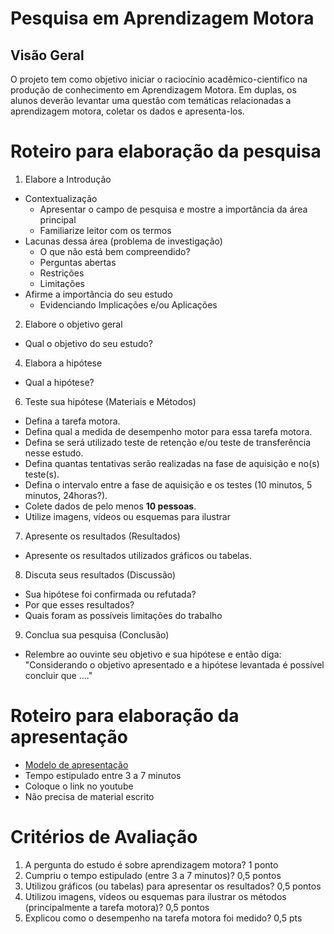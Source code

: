 # Pesquisa em Aprendizagem Motora

## Visão Geral
O projeto tem como objetivo iniciar o raciocínio acadêmico-cientifico na produção de conhecimento em Aprendizagem Motora. 
Em duplas, os alunos deverão levantar uma questão com temáticas relacionadas a aprendizagem motora, coletar os dados e apresenta-los. 

# Roteiro para elaboração da pesquisa
1. Elabore a Introdução
- Contextualização
   - Apresentar o campo de pesquisa e mostre a importância da área principal
   - Familiarize leitor com os termos
- Lacunas dessa área (problema de investigação)
   - O que não está bem compreendido?
   - Perguntas abertas
   - Restrições
   - Limitações
- Afirme a importância do seu estudo
  - Evidenciando Implicações e/ou Aplicações

2. Elabore o objetivo geral
- Qual o objetivo do seu estudo?

4. Elabora a hipótese
- Qual a hipótese?

6. Teste sua hipótese (Materiais e Métodos)
- Defina a tarefa motora. 
- Defina qual a medida de desempenho motor para essa tarefa motora.
- Defina se será utilizado teste de retenção e/ou teste de transferência nesse estudo.
- Defina quantas tentativas serão realizadas na fase de aquisição e no(s) teste(s).
- Defina o intervalo entre a fase de aquisição e os testes (10 minutos, 5 minutos, 24horas?).
- Colete dados de pelo menos **10 pessoas**.
- Utilize imagens, vídeos ou esquemas para ilustrar

7. Apresente os resultados (Resultados)
- Apresente os resultados utilizados gráficos ou tabelas.

8. Discuta seus resultados (Discussão)
- Sua hipótese foi confirmada ou refutada?
- Por que esses resultados?
- Quais foram as possíveis limitações do trabalho

9. Conclua sua pesquisa (Conclusão)
- Relembre ao ouvinte seu objetivo e sua hipótese e então diga: "Considerando o objetivo apresentado e a hipótese levantada é possível concluir que ...."

# Roteiro para elaboração da apresentação
- [Modelo de apresentação][1]
- Tempo estipulado entre 3 a 7 minutos
- Coloque o link no youtube
- Não precisa de material escrito

# Critérios de Avaliação
1. A pergunta do estudo é sobre aprendizagem motora? 1 ponto
2. Cumpriu o tempo estipulado (entre 3 a 7 minutos)? 0,5 pontos
3. Utilizou gráficos (ou tabelas) para apresentar os resultados? 0,5 pontos
4. Utilizou imagens, vídeos ou esquemas para ilustrar os métodos (principalmente a tarefa motora)? 0,5 pontos
5. Explicou como o desempenho na tarefa motora foi medido? 0,5 pts


[1]:https://docs.google.com/presentation/d/1mLP4XlC-fMg2V_fWIOEiLTCFu4jp2eQ_Z4ET2kerJ_Q/edit?usp=sharing 
